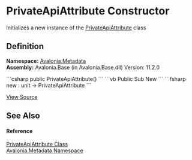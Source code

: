 # PrivateApiAttribute Constructor


Initializes a new instance of the <a href="T_Avalonia_Metadata_PrivateApiAttribute">PrivateApiAttribute</a> class



## Definition
**Namespace:** <a href="N_Avalonia_Metadata">Avalonia.Metadata</a>  
**Assembly:** Avalonia.Base (in Avalonia.Base.dll) Version: 11.2.0

<Tabs groupId="api-code-preview">
<TabItem value="csharp" label="C#">
```csharp
public PrivateApiAttribute()
```
</TabItem>
<TabItem value="vb" label="VB">
```vb
Public Sub New
```
</TabItem>
<TabItem value="fsharp" label="F#">
```fsharp
new : unit -> PrivateApiAttribute
```
</TabItem>
</Tabs>



<a href="https://github.com/AvaloniaUI/Avalonia/tree/master/src/Avalonia.Base/Metadata/PrivateApiAttribute.cs" title="View the source code">View Source</a>



## See Also


#### Reference
<a href="T_Avalonia_Metadata_PrivateApiAttribute">PrivateApiAttribute Class</a>  
<a href="N_Avalonia_Metadata">Avalonia.Metadata Namespace</a>  

